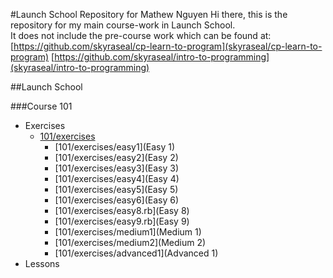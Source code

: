 #Launch School Repository for Mathew Nguyen
Hi there, this is the repository for my main course-work in Launch School.  
It does not include the pre-course work which can be found at:
[https://github.com/skyraseal/cp-learn-to-program](skyraseal/cp-learn-to-program)
[https://github.com/skyraseal/intro-to-programming](skyraseal/intro-to-programming)

##Launch School

###Course 101
* Exercises
  * [101/exercises](101/exercises)
    * [101/exercises/easy1](Easy 1)
    * [101/exercises/easy2](Easy 2)
    * [101/exercises/easy3](Easy 3)
    * [101/exercises/easy4](Easy 4)
    * [101/exercises/easy5](Easy 5)
    * [101/exercises/easy6](Easy 6)
    * [101/exercises/easy8.rb](Easy 8)
    * [101/exercises/easy9.rb](Easy 9)
    * [101/exercises/medium1](Medium 1)
    * [101/exercises/medium2](Medium 2)
    * [101/exercises/advanced1](Advanced 1)
* Lessons
